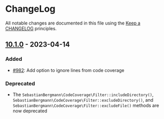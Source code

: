 # ChangeLog

All notable changes are documented in this file using the [Keep a CHANGELOG](http://keepachangelog.com/) principles.

## [10.1.0] - 2023-04-14

### Added

* [#982](https://github.com/sebastianbergmann/php-code-coverage/issues/982): Add option to ignore lines from code coverage

### Deprecated

* The `SebastianBergmann\CodeCoverage\Filter::includeDirectory()`, `SebastianBergmann\CodeCoverage\Filter::excludeDirectory()`, and `SebastianBergmann\CodeCoverage\Filter::excludeFile()` methods are now deprecated

[10.1.0]: https://github.com/sebastianbergmann/php-code-coverage/compare/10.0...main
